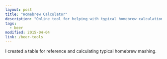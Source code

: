 ```yaml
---
layout: post
title: "Homebrew Calculator"
description: "Online tool for helping with typical homebrew calculations"
tags: 
  - beer
modified: 2015-04-04
link: /beer-tools
---
```


I created a table for reference and calculating typical homebrew mashing.